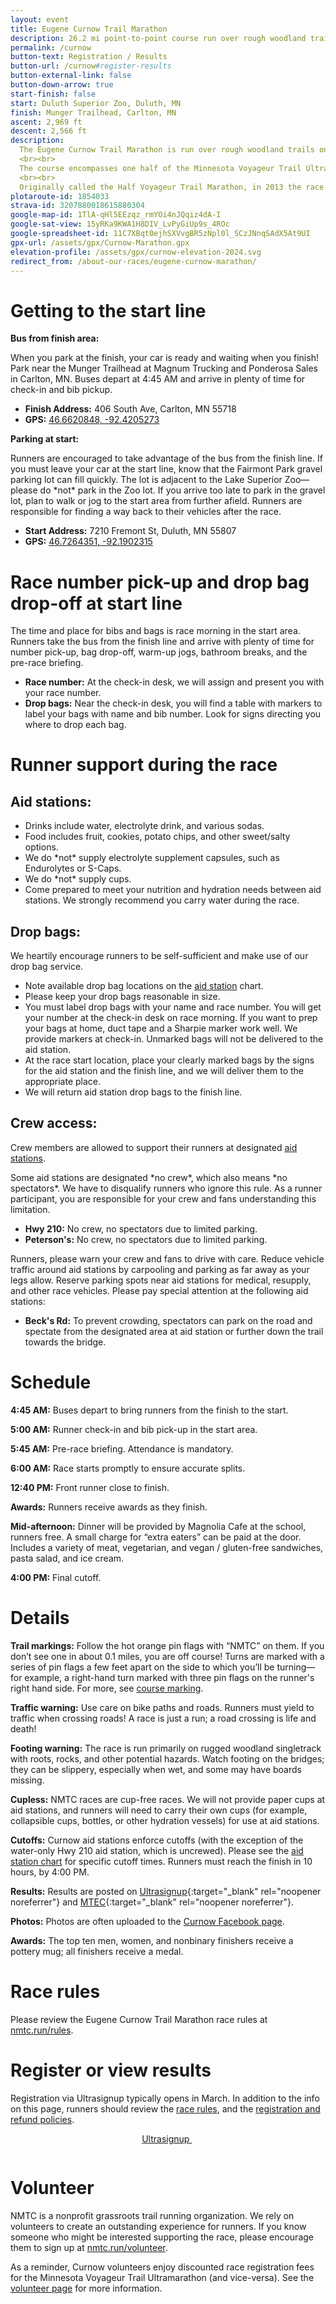 ```yaml
---
layout: event
title: Eugene Curnow Trail Marathon
description: 26.2 mi point-to-point course run over rough woodland trails.
permalink: /curnow
button-text: Registration / Results
button-url: /curnow#register-results
button-external-link: false
button-down-arrow: true
start-finish: false
start: Duluth Superior Zoo, Duluth, MN
finish: Munger Trailhead, Carlton, MN
ascent: 2,969 ft
descent: 2,566 ft
description:
  The Eugene Curnow Trail Marathon is run over rough woodland trails on a point-to-point course from the Lake Superior Zoo in Duluth, MN, to Carlton, MN.
  <br><br>
  The course encompasses one half of the Minnesota Voyageur Trail Ultramarathon, plus a bit extra to reach 26.2 miles. NMTC introduced the race in 1992 as a thank you to Voyageur volunteers and an introduction to the course for those exploring the 50 miler. The race has become wildly popular in its own right.
  <br><br>
  Originally called the Half Voyageur Trail Marathon, in 2013 the race took the name of its indefatigable founder, the local trail and ultramarathon running legend <a href="/legends">Eugene Curnow</a>. Gene’s energy, enthusiasm, and volunteer spirit played a significant role in the success of the Minnesota Voyageur, the growth of the northern Minnesota running community, and the development of the sport of trail running in general.
plotaroute-id: 1854033
strava-id: 3207880018615880304
google-map-id: 1TlA-qHl5EEzqz_rmYOi4nJQqiz4dA-I
google-sat-view: 15yRKa9KWA1H8DIV_LvPyGiUp9s_4ROc
google-spreadsheet-id: 11C7XBqt0ejhSXVvgBR5zNpl0l_SCzJNnqSAdX5At9UI
gpx-url: /assets/gpx/Curnow-Marathon.gpx
elevation-profile: /assets/gpx/curnow-elevation-2024.svg
redirect_from: /about-our-races/eugene-curnow-marathon/
---
```


# Getting to the start line

**Bus from finish area:**

When you park at the finish, your car is ready and waiting when you finish! Park near the Munger Trailhead at Magnum Trucking and Ponderosa Sales in Carlton, MN. Buses depart at 4:45 AM and arrive in plenty of time for check-in and bib pickup.

* **Finish Address:** 406 South Ave, Carlton, MN 55718
* **GPS:** [46.6620848, -92.4205273](https://maps.app.goo.gl/dtaecq7rvTo44A5V6) <img class="arrow-blank" src="/assets/icons/arrow-up-right-from-square.svg" alt="">

**Parking at start:**

Runners are encouraged to take advantage of the bus from the finish line. If you must leave your car at the start line, know that the Fairmont Park gravel parking lot can fill quickly. The lot is adjacent to the Lake Superior Zoo—please do \*not\* park in the Zoo lot. If you arrive too late to park in the gravel lot, plan to walk or jog to the start area from further afield. Runners are responsible for finding a way back to their vehicles after the race.
* **Start Address:** 7210 Fremont St, Duluth, MN 55807
* **GPS:** [46.7264351, -92.1902315](https://maps.app.goo.gl/D8NzRvwSxxSKiKqY7) <img class="arrow-blank" src="/assets/icons/arrow-up-right-from-square.svg" alt="">

# Race number pick-up and drop bag drop-off at start line

The time and place for bibs and bags is race morning in the start area. Runners take the bus from the finish line and arrive with plenty of time for number pick-up, bag drop-off, warm-up jogs, bathroom breaks, and the pre-race briefing.

* **Race number:** At the check-in desk, we will assign and present you with your race number.
* **Drop bags:**  Near the check-in desk, you will find a table with markers to label your bags with name and bib number. Look for signs directing you where to drop each bag. 

# Runner support during the race

## Aid stations:
* Drinks include water, electrolyte drink, and various sodas.
* Food includes fruit, cookies, potato chips, and other sweet/salty options.
* We do \*not\* supply electrolyte supplement capsules, such as Endurolytes or S-Caps.
* We do \*not\* supply cups.
* Come prepared to meet your nutrition and hydration needs between aid stations. We strongly recommend you carry water during the race.

## Drop bags:

We heartily encourage runners to be self-sufficient and make use of our drop bag service.

* Note available drop bag locations on the [aid station](#aid-stations) chart.
* Please keep your drop bags reasonable in size.
* You must label drop bags with your name and race number. You will get your number at the check-in desk on race morning. If you want to prep your bags at home, duct tape and a Sharpie marker work well. We provide markers at check-in. Unmarked bags will not be delivered to the aid station.
* At the race start location, place your clearly marked bags by the signs for the aid station and the finish line, and we will deliver them to the appropriate place.
* We will return aid station drop bags to the finish line.

## Crew access:

Crew members are allowed to support their runners at designated [aid stations](#aid-stations).  

Some aid stations are designated \*no crew\*, which also means \*no spectators*\. We have to disqualify runners who ignore this rule. As a runner participant, you are responsible for your crew and fans understanding this limitation.

* **Hwy 210:** No crew, no spectators due to limited parking.
* **Peterson's:** No crew, no spectators due to limited parking.

Runners, please warn your crew and fans to drive with care. Reduce vehicle traffic around aid stations by carpooling and parking as far away as your legs allow. Reserve parking spots near aid stations for medical, resupply, and other race vehicles. Please pay special attention at the following aid stations:

* **Beck's Rd:** To prevent crowding, spectators can park on the road and spectate from the designated area at aid station or further down the trail towards the bridge.

# Schedule

**4:45 AM:** Buses depart to bring runners from the finish to the start.

**5:00 AM:** Runner check-in and bib pick-up in the start area.

**5:45 AM:** Pre-race briefing. Attendance is mandatory.

**6:00 AM:** Race starts promptly to ensure accurate splits.

**12:40 PM:** Front runner close to finish.

**Awards:** Runners receive awards as they finish.

**Mid-afternoon:** Dinner will be provided by Magnolia Cafe at the school, runners free. A small charge for “extra eaters” can be paid at the door. Includes a variety of meat, vegetarian, and vegan / gluten-free sandwiches, pasta salad, and ice cream.

**4:00 PM:** Final cutoff.

# Details

**Trail markings:** Follow the hot orange pin flags with “NMTC” on them. If you don’t see one in about 0.1 miles, you are off course! Turns are marked with a series of pin flags a few feet apart on the side to which you’ll be turning—for example, a right-hand turn marked with three pin flags on the runner's right hand side. For more, see [course marking](/course-marking).

**Traffic warning:** Use care on bike paths and roads. Runners must yield to traffic when crossing roads! A race is just a run; a road crossing is life and death!  

**Footing warning:** The race is run primarily on rugged woodland singletrack with roots, rocks, and other potential hazards. Watch footing on the bridges; they can be slippery, especially when wet, and some may have boards missing.

**Cupless:** NMTC races are cup-free races. We will not provide paper cups at aid stations, and runners will need to carry their own cups (for example, collapsible cups, bottles, or other hydration vessels) for use at aid stations.

**Cutoffs:** Curnow aid stations enforce cutoffs (with the exception of the water-only Hwy 210 aid station, which is uncrewed). Please see the [aid station chart](#aid-stations) for specific cutoff times. Runners must reach the finish in 10 hours, by 4:00 PM.

**Results:** Results are posted on [Ultrasignup](https://ultrasignup.com/results_event.aspx?did=101010){:target="_blank" rel="noopener noreferrer"} and [MTEC](https://www.mtecresults.com/race/leaderboard/15693){:target="_blank" rel="noopener noreferrer"}.

**Photos:** Photos are often uploaded to the [Curnow Facebook page](https://www.facebook.com/minnesotavoyageur).

**Awards:** The top ten men, women, and nonbinary finishers receive a pottery mug; all finishers receive a medal.

# Race rules

Please review the Eugene Curnow Trail Marathon race rules at [nmtc.run/rules](/rules).

# Register or view results

Registration via Ultrasignup typically opens in March. In addition to the info on this page, runners should review the [race rules](/rules), and the [registration and refund policies](/registration).

<a id="register-results"></a>
<div class="container" style="display:flex;padding-bottom:1em;">
  <a href="https://ultrasignup.com/register.aspx?did=122153" style="margin: 0 auto;" target="blank">
    <div class="button" onclick="ga('send', 'event', 'Button', 'Click', 'curnow-ultrasignup')">
      Ultrasignup <img class="arrow-blank" src="/assets/icons/arrow-up-right-from-square-light.svg" alt="" style="padding-left: 0.25em;">
    </div>
  </a>
</div>

# Volunteer

NMTC is a nonprofit grassroots trail running organization. We rely on volunteers to create an outstanding experience for runners. If you know someone who might be interested supporting the race, please encourage them to sign up at [nmtc.run/volunteer](/volunteer).

As a reminder, Curnow volunteers enjoy discounted race registration fees for the Minnesota Voyageur Trail Ultramarathon (and vice-versa). See the [volunteer page](/volunteer) for more information.
